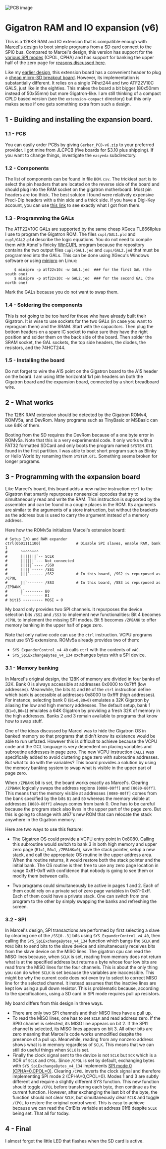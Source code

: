 
![PCB image](images/Render.jpg)

# Gigatron RAM and IO expansion (v6)


This is a 128KB RAM and IO extension that is compatible enough with [Marcel's design](https://forum.gigatron.io/viewtopic.php?f=4&t=64&start=50#p804) to boot simple programs from a SD card connect to the SPI0 bus. Compared to Marcel's design, this version has support for the [various SPI modes](https://en.wikipedia.org/wiki/Serial_Peripheral_Interface#Clock_polarity_and_phase) (CPOL, CPHA) and has support for banking the upper half of the zero page for [reasons discussed here](https://forum.gigatron.io/viewtopic.php?p=2014#p2014).

Like my [earlier design](https://forum.gigatron.io/viewtopic.php?p=2011), this extension board has a convenient header to plug a [cheap micro-SD breakout board](https://www.amazon.com/gp/product/B07MTTLF75). However, its implementation is substantially different. It relies on a single 74hct244 and two ATF22V10C GALS, just like in the eighties. This makes the board a bit bigger (80x50mm instead of 50x55mm) but more Gigatron-like. I am still thinking of a compact CPLD based version (see the `extension-compact` directory) but this only makes sense if one gets something extra from such a design.

## 1 - Building and installing the expansion board.

### 1.1 - PCB

You can easily order PCBs by giving `Gerber_PCB-v6.zip` to your preferred provider. 
I got mine from JLCPCB (five boards for $3.10 plus shipping).
If you want to change things, investigate the `easyeda` subdirectory.

### 1.2 - Components

The list of components can be found in file `BOM.csv`. The trickiest part is to select the pin headers that are located on the reverse side of the board and should plug into the RAM socket on the gigatron motherboard. Most pin headers are too thick. The best soluton I found were relatively expensive Preci-Dip headers with a thin side and a thick side. If you have a Digi-Key account, you can use [this link](https://www.digikey.com/BOM/Create/CreateSharedBom?bomId=8557252) to see exactly what I got from them.

### 1.3 - Programming the GALs

The ATF22V10C GALs are supported by the same cheap XGecu TL866IIplus I use to program the Gigatron ROM. The files `cupl/GAL1.pld` and `cupl/GAL2.pld` describe the logic equations. You do not need to compile them with Atmel's finicky [WinCUPL](https://www.microchip.com/en-us/products/fpgas-and-plds/spld-cplds/pld-design-resources) program because the repository contains the two output files `cupl/GAL1.jed` and `cups/GAL2.jed` that must be programmed into the GALs. This can be done using XGecu's Windows software or using [minipro](https://gitlab.com/DavidGriffith/minipro) on Linux:
```
    $ minipro -p atf22v10c -w GAL1.jed  ### for the first GAL (the south one)
    $ minipro -p atf22v10c -w GAL2.jed  ### for the second GAL (the north one)
```
Mark the GALs because you do not want to swap them.


### 1.4 - Soldering the components

This is not going to be too hard for those who have already built their Gigatron. It is wise to use sockets for the two GALs (in case you want to reprogram them) and the SRAM. Start with the capacitors. Then plug the bottom headers on a spare IC socket to make sure they have the right position and solder them on the back side of the board. Then solder the SRAM socket, the GAL sockets, the top side headers, the diodes, the resistors, and the 74HCT244.

### 1.5 - Installing the board

Do not forget to wire the A15 point on the Gigatron board to the A15 header on the board. I am using little horizontal 1x1 pin headers on both the Gigatron board and the expansion board, connected by a short breadboard wire.


## 2 - What works

The 128K RAM extension should be detected by the Gigatron ROMv4, ROMV5a, and DevRom. Many programs such as TinyBasic or MSBasic can use 64K of them.

Booting from the SD requires the DevRom because of a one byte error in ROMv5a. Note that this is a very experimental code. It only works with a FAT32 formatted SDCard and only boots the program named `SYSTEM.GT1` found in the first partition. I was able to boot short program such as Blinky or Hello World by renaming them `SYSTEM.GT1`. Something seems broken for longer programs.

## 3 - Programming with the expansion board

Like Marcel's board, this board adds a new native instruction `ctrl` to the Gigatron that smartly repurposes nonsensical opcodes that try to simultaneously read and write the RAM. This instruction is supported by the assembler and can be found in a couple places in the ROM. Its arguments are similar to the arguments of a store instruction, but without the brackets as the address bus is used to carry the argument instead of a memory address. 

Here how the ROMv5a initializes Marcel's extension board:
```
# Setup I/O and RAM expander
ctrl(0b01111100)                # Disable SPI slaves, enable RAM, bank 1
#      ^^^^^^^^
#      |||||||`-- SCLK
#      ||||||`--- Not connected
#      |||||`---- /SS0
#      ||||`----- /SS1
#      |||`------ /SS2          # In this board, /SS2 is repurposed as /CPOL
#      ||`------- /SS3          # In this board, /SS3 is repurposed as /ZPBANK
#      |`-------- B0
#      `--------- B1
# bit15 --------- MOSI = 0
```
My board only provides two SPI channels. It repurposes the device selection bits `/SS2` and `/SS3` to implement new functionalities: Bit 4 becomes `/CPOL` to implement the missing SPI modes. Bit 5 becomes `/ZPBANK` to offer memory banking in the upper half of page zero.

Note that only native code can use the `ctrl` instruction. VCPU programs must use SYS extensions. ROMv5a already provides two of them:

* `SYS_ExpanderControl_v4_40` calls `ctrl` with the contents of `vAC`.
* `SYS_SpiExchangeBytes_v4_134` exchanges bytes with a SPI device.


### 3.1 - Memory banking

In Marcel's original design, the 128K of memory are divided in four banks of 32K.  Bank 0 is always accessible at addresses 0x0000 to 0x7fff (low addresses). Meanwhile, the bits `B1` and `B0` of the `ctrl` instruction define which bank is accessible at addresses 0x8000 to 0xffff (high addresses). For instance, selecting bank 0 (`B1=0,B0=0`) emulates a 32K Gigatron by aliasing the low and high memory addresses. The default setup, bank 1 (`B1=0,B0=1`) emulates a 64K Gigatron by providing a fresh 32K of memory in the high addresses. Banks 2 and 3 remain available to programs that know how to swap stuff.

One of the ideas discussed by Marcel was to hide the Gigatron OS in banked memory so that programs that didn't know its existence would be able to run unfazed. However this is difficult to achieve because the VCPU code and the GCL language is very  dependent on placing variables and subroutine addresses in page zero. The new VCPU instruction `CALLI` was specifically added to avoid cluttering page zero with subroutine addresses. But what to do with the variables?  This board provides a solution by using the memory banking system to swap what is visible in the upper part of page zero.

When `/ZPBANK` bit is set, the board works exactly as Marcel's. Clearing `/ZPBANK` logically swaps the address regions `[0080-00ff]` and `[8080-80ff]`. This means that the memory visible at addresses `[0080-00ff]` comes from the bank specified by the bits `B1` and `B0` whereas the memory visible at addresses `[8080-80ff]` always comes from bank 0.  One has to be careful because the program stack also lives in the upper part of the page zero. But this is going to change with at67's new ROM that can relocate the stack anywhere in the Gigatron memory.

Here are two ways to use this feature:

* The Gigatron OS could provide a VCPU entry point in 0x8080. Calling this subroutine would switch to bank 3 in both high memory and upper zero page (`B1=1`, `B0=1`, `/ZPBANK=0`), save the stack pointer, setup a new stack, and call the appropriate OS routine in the upper address area. When the routine returns, it would restore both the stack pointer and the initial bank. The OS routine is then free to use any zero page location in range 0x81-0xff with confidence that nobody is going to see them or modify them between calls. 
 
* Two programs could simultaneously be active in pages 1 and 2. Each of them could rely on a private set of zero page variables in 0x81-0xff. Each of them could have a private stack. One can switch from one program to the other by simply swapping the banks and refreshing the screen.


### 3.2 - SPI

In Marcel's design, SPI transactions are performed by first selecting a slave by clearing one of the `/SS[0..3]` bits using `SYS_ExpanderControl_v4_40`, then calling the `SYS_SpiExchangeBytes_v4_134` function which bangs the `SCLK` and `MOSI` bits to send bits to the slave device and simultaneously receives bits from the slave device on the MISO lines. The gigatron cpu can read the MISO lines because, when `SCLK` is set, reading from memory does not return what is at the specified address but returns a byte whose four low bits are read from the MISO lines for the four channels. This is about the only thing you can do when `SCLK` is set because the variables are inaccessible. This might be why the current code does not even try to select to correct MISO line for the selected channel. It instead assumes that the inactive lines are kept low using a pull down resistor. This is problematic because, according to the specifications, using a SD card in SPI mode requires pull up resistors. 

My board differs from this design in three ways.

* There are only two SPI channels and their MISO lines have a pull up. 
* To read the MISO lines, one has to set `SCLK` and read address zero. If the SPI0 channel is selected, its MISO line appears on bit 2. If the SPI1 channel is selected, its MISO lines appears on bit 3. All other bits are zero meaning that Marcel's code works unmodified despite the presence of a pull up. Meanwhile, reading from any nonzero address shows what is in memory regardless of `SCLK`. This means that we can still do useful things when `SCLK` is set.
* Finally the clock signal sent to the device is not `SCLK` but `SCK` which is a XOR of `SCLK` and `CPOL`. Since `/CPOL` is set by default, exchanging bytes with `SYS_SpiExchangeBytes_v4_134` implements [SPI mode 0 (CPHA=0,CPOL=0)](https://en.wikipedia.org/wiki/Serial_Peripheral_Interface#Mode_numbers). Clearing `/CPOL` inverts the clock signal and therefore implementing SPI mode 2 (CPHA=0,CPOL=0). Modes 1 and 3 are subtly different and require a slightly different SYS function. This new function should toggle `/CPOL` before transfering each byte, then continue as the current function. However, after exchanging the last bit of the byte, the function should not clear `SCLK`, but simultaneously clear `SCLK` and toggle `/CPOL` to restore the original control word. This is easy to achieve because we can read the CtrlBits variable at address 01f8 despite `SCLK` being set.
That all for today.

## 4 - Final

I almost forgot the little LED that flashes when the SD card is active.


